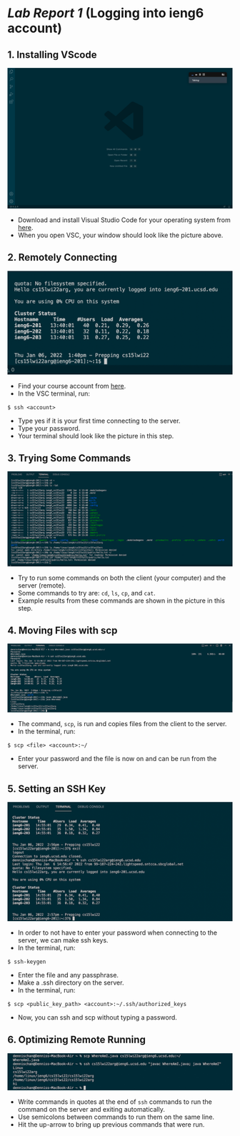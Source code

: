 # ***Lab Report 1*** (Logging into ieng6 account)

## 1. Installing VScode
![Image](installvsc.png)
* Download and install Visual Studio Code for your operating system from [here](https://code.visualstudio.com/).
* When you open VSC, your window should look like the picture above.

## 2. Remotely Connecting
![Image](remoteconnect.png)
* Find your course account from  [here](https://sdacs.ucsd.edu/~icc/index.php).
* In the VSC terminal, run:
```
$ ssh <account>
```
* Type yes if it is your first time connecting to the server.
* Type your password.
* Your terminal should look like the picture in this step.

## 3. Trying Some Commands
![Image](trycomms.png)
* Try to run some commands on both the client (your computer) and the server (remote).
* Some commands to try are: `cd`, `ls`, `cp`, and `cat`.
* Example results from these commands are shown in the picture in this step.

## 4. Moving Files with scp
![Image](movefilescp.png)
* The command, `scp`, is run and copies files from the client to the server.
* In the terminal, run:
```
$ scp <file> <account>:~/
```
* Enter your password and the file is now on and can be run from the server.

## 5. Setting an SSH Key
![Image](sshkey.png)
* In order to not have to enter your password when connecting to the server, we can make ssh keys.
* In the terminal, run:
```
$ ssh-keygen
```
* Enter the file and any passphrase.
* Make a .ssh directory on the server.
* In the terminal, run:
```
$ scp <public_key_path> <account>:~/.ssh/authorized_keys
```
* Now, you can ssh and scp without typing a password.

## 6. Optimizing Remote Running
![Image](optremrun.jpg)
* Write commands in quotes at the end of `ssh` commands to run the command on the server and exiting automatically.
* Use semicolons between commands to run them on the same line.
* Hit the up-arrow to bring up previous commands that were run.